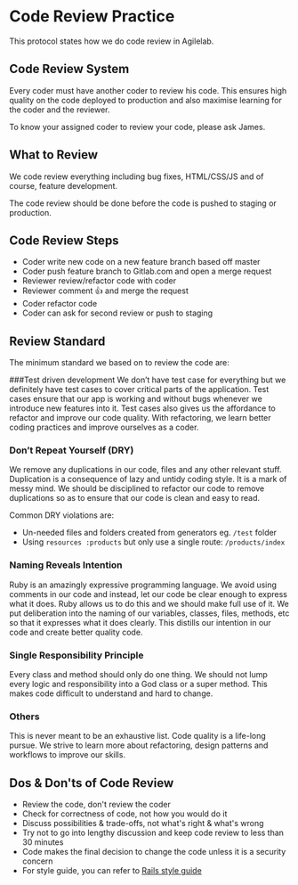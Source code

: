 # Code Review Practice
This protocol states how we do code review in Agilelab.

## Code Review System
Every coder must have another coder to review his code. This ensures high quality on the code deployed to production and also maximise learning for the coder and the reviewer.

To know your assigned coder to review your code, please ask James.

## What to Review
We code review everything including bug fixes, HTML/CSS/JS and of course, feature development.

The code review should be done before the code is pushed to staging or production.

## Code Review Steps
- Coder write new code on a new feature branch based off master
- Coder push feature branch to Gitlab.com and open a merge request
- Reviewer review/refactor code with coder
- Reviewer comment 👍  and merge the request
- Coder refactor code
- Coder can ask for second review or push to staging

## Review Standard
The minimum standard we based on to review the code are:

###Test driven development
We don’t have test case for everything but we definitely have test cases to cover critical parts of the application. Test cases ensure that our app is working and without bugs whenever we introduce new features into it. Test cases also gives us the affordance to refactor and improve our code quality. With refactoring, we learn better coding practices and improve ourselves as a coder.

### Don’t Repeat Yourself (DRY)
We remove any duplications in our code, files and any other relevant stuff. Duplication is a consequence of lazy and untidy coding style. It is a mark of messy mind. We should be disciplined to refactor our code to remove duplications so as to ensure that our code is clean and easy to read.

Common DRY violations are:
- Un-needed files and folders created from generators eg. `/test` folder
- Using `resources :products` but only use a single route: `/products/index`

### Naming Reveals Intention
Ruby is an amazingly expressive programming language. We avoid using comments in our code and instead, let our code be clear enough to express what it does. Ruby allows us to do this and we should make full use of it. We put deliberation into the naming of our variables, classes, files, methods, etc so that it expresses what it does clearly. This distills our intention in our code and create better quality code.

### Single Responsibility Principle
Every class and method should only do one thing. We should not lump every logic and responsibility into a God class or a super method. This makes code difficult to understand and hard to change.

### Others
This is never meant to be an exhaustive list. Code quality is a life-long pursue. We strive to learn more about refactoring, design patterns and workflows to improve our skills.

## Dos & Don'ts of Code Review
- Review the code, don't review the coder
- Check for correctness of code, not how you would do it
- Discuss possibilities & trade-offs, not what's right & what's wrong
- Try not to go into lengthy discussion and keep code review to less than 30 minutes
- Code makes the final decision to change the code unless it is a security concern
- For style guide, you can refer to [Rails style guide](https://github.com/bbatsov/rails-style-guide)
